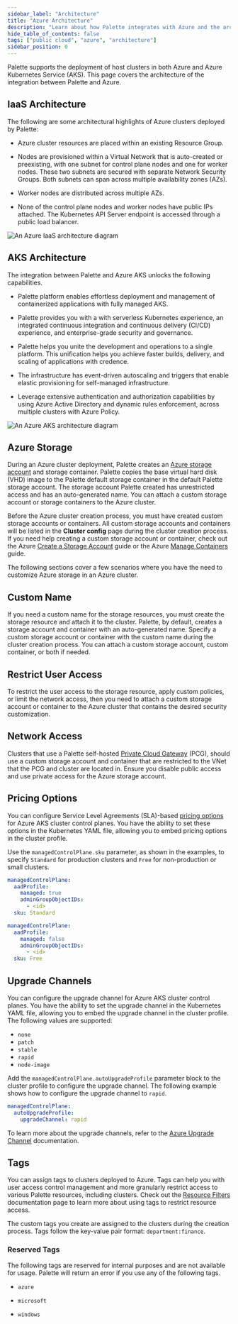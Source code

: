 ```yaml
---
sidebar_label: "Architecture"
title: "Azure Architecture"
description: "Learn about how Palette integrates with Azure and the architecture that powers the integration"
hide_table_of_contents: false
tags: ["public cloud", "azure", "architecture"]
sidebar_position: 0
---
```


Palette supports the deployment of host clusters in both Azure and Azure Kubernetes Service (AKS). This page covers the architecture of the integration between Palette and Azure.

## IaaS Architecture

The following are some architectural highlights of Azure clusters deployed by Palette:

- Azure cluster resources are placed within an existing Resource Group.

- Nodes are provisioned within a Virtual Network that is auto-created or preexisting, with one subnet for control plane nodes and one for worker nodes. These two subnets are secured with separate Network Security Groups. Both subnets can span across multiple availability zones (AZs).

- Worker nodes are distributed across multiple AZs.

- None of the control plane nodes and worker nodes have public IPs attached. The Kubernetes API Server endpoint is accessed through a public load balancer.

![An Azure IaaS architecture diagram](/clusters_azure_architecture_iaas-overview.png)

## AKS Architecture

The integration between Palette and Azure AKS unlocks the following capabilities.

- Palette platform enables effortless deployment and management of containerized applications with fully managed AKS.

- Palette provides you with a with serverless Kubernetes experience, an integrated continuous integration and continuous delivery (CI/CD) experience, and enterprise-grade security and governance.

- Palette helps you unite the development and operations to a single platform. This unification helps you achieve faster builds, delivery, and scaling of applications with credence.

- The infrastructure has event-driven autoscaling and triggers that enable elastic provisioning for self-managed infrastructure.

- Leverage extensive authentication and authorization capabilities by using Azure Active Directory and dynamic rules enforcement, across multiple clusters with Azure Policy.

![An Azure AKS architecture diagram](/clusters_azure_architecture_aks-diagram.png)

## Azure Storage

During an Azure cluster deployment, Palette creates an [Azure storage account](https://learn.microsoft.com/en-us/azure/storage/common/storage-account-overview) and storage container. Palette copies the base virtual hard disk (VHD) image to the Palette default storage container in the default Palette storage account. The storage account Palette created has unrestricted access and has an auto-generated name. You can attach a custom storage account or storage containers to the Azure cluster.

Before the Azure cluster creation process, you must have created custom storage accounts or containers. All custom storage accounts and containers will be listed in the **Cluster config** page during the cluster creation process. If you need help creating a custom storage account or container, check out the Azure [Create a Storage Account](https://learn.microsoft.com/en-us/azure/storage/common/storage-account-create?tabs=azure-portal) guide or the Azure [Manage Containers](https://learn.microsoft.com/en-us/azure/storage/blobs/blob-containers-portal) guide.

The following sections cover a few scenarios where you have the need to customize Azure storage in an Azure cluster.

## Custom Name

If you need a custom name for the storage resources, you must create the storage resource and attach it to the cluster. Palette, by default, creates a storage account and container with an auto-generated name. Specify a custom storage account or container with the custom name during the cluster creation process. You can attach a custom storage account, custom container, or both if needed.

## Restrict User Access

To restrict the user access to the storage resource, apply custom policies, or limit the network access, then you need to attach a custom storage account or container to the Azure cluster that contains the desired security customization.

## Network Access

Clusters that use a Palette self-hosted [Private Cloud Gateway](gateways.md) (PCG), should use a custom storage account and container that are restricted to the VNet that the PCG and cluster are located in. Ensure you disable public access and use private access for the Azure storage account.

## Pricing Options

You can configure Service Level Agreements (SLA)-based [pricing options](https://learn.microsoft.com/en-us/azure/aks/free-standard-pricing-tiers) for Azure AKS cluster control planes. You have the ability to set these options in the Kubernetes YAML file, allowing you to embed pricing options in the cluster profile.

Use the `managedControlPlane.sku` parameter, as shown in the examples, to specify `Standard` for production clusters and `Free` for non-production or small clusters.

<Tabs queryString="charge-options">
<TabItem label="Standard" value="standard">

```yaml
managedControlPlane:
  aadProfile:
    managed: true
    adminGroupObjectIDs:
      - <id>
  sku: Standard
```

</TabItem>

<TabItem label="Free" value="free">

```yaml
managedControlPlane:
  aadProfile:
    managed: false
    adminGroupObjectIDs:
      - <id>
  sku: Free
```

</TabItem>

</Tabs>

## Upgrade Channels

You can configure the upgrade channel for Azure AKS cluster control planes. You have the ability to set the upgrade channel in the Kubernetes YAML file, allowing you to embed the upgrade channel in the cluster profile. The following values are supported:

- `none`
- `patch`
- `stable`
- `rapid`
- `node-image`

Add the `managedControlPlane.autoUpgradeProfile` parameter block to the cluster profile to configure the upgrade channel. The following example shows how to configure the upgrade channel to `rapid`.

```yaml
managedControlPlane:
  autoUpgradeProfile:
    upgradeChannel: rapid
```

To learn more about the upgrade channels, refer to the [Azure Upgrade Channel](https://learn.microsoft.com/en-us/azure/aks/auto-upgrade-cluster) documentation.

## Tags

You can assign tags to clusters deployed to Azure. Tags can help you with user access control management and more granularly restrict access to various Palette resources, including clusters. Check out the [Resource Filters](../../cluster-management/cluster-tag-filter/create-add-filter.md) documentation page to learn more about using tags to restrict resource access.

The custom tags you create are assigned to the clusters during the creation process. Tags follow the key-value pair format: `department:finance`.

### Reserved Tags

The following tags are reserved for internal purposes and are not available for usage. Palette will return an error if you use any of the following tags.

- `azure`

- `microsoft`

- `windows`
